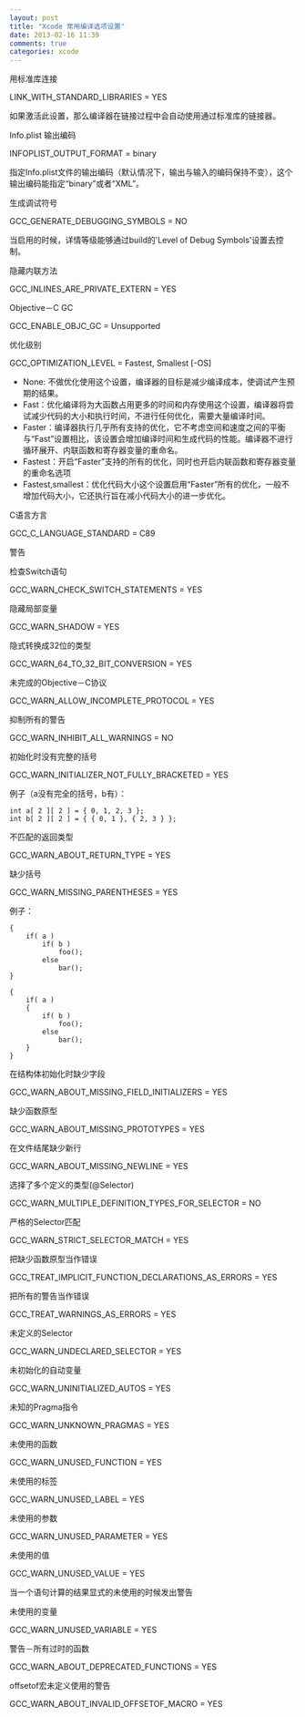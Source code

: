 ```yaml
---
layout: post
title: "Xcode 常用编译选项设置"
date: 2013-02-16 11:39
comments: true
categories: xcode
---
```

用标准库连接

LINK_WITH_STANDARD_LIBRARIES = YES

如果激活此设置，那么编译器在链接过程中会自动使用通过标准库的链接器。

Info.plist 输出编码

INFOPLIST_OUTPUT_FORMAT = binary

指定Info.plist文件的输出编码（默认情况下，输出与输入的编码保持不变），这个输出编码能指定“binary”或者“XML”。

生成调试符号

GCC_GENERATE_DEBUGGING_SYMBOLS = NO

当启用的时候，详情等级能够通过build的'Level of Debug Symbols'设置去控制。

隐藏内联方法

GCC_INLINES_ARE_PRIVATE_EXTERN = YES

Objective－C GC

GCC_ENABLE_OBJC_GC = Unsupported

优化级别

GCC_OPTIMIZATION_LEVEL = Fastest, Smallest   [-OS]

* None: 不做优化使用这个设置，编译器的目标是减少编译成本，使调试产生预期的结果。
* Fast：优化编译将为大函数占用更多的时间和内存使用这个设置，编译器将尝试减少代码的大小和执行时间，不进行任何优化，需要大量编译时间。
* Faster：编译器执行几乎所有支持的优化，它不考虑空间和速度之间的平衡与“Fast”设置相比，该设置会增加编译时间和生成代码的性能。编译器不进行循环展开、内联函数和寄存器变量的重命名。
* Fastest：开启“Faster”支持的所有的优化，同时也开启内联函数和寄存器变量的重命名选项
* Fastest,smallest：优化代码大小这个设置启用“Faster”所有的优化，一般不增加代码大小，它还执行旨在减小代码大小的进一步优化。

C语言方言

GCC_C_LANGUAGE_STANDARD = C89

警告

检查Switch语句

GCC_WARN_CHECK_SWITCH_STATEMENTS = YES

隐藏局部变量

GCC_WARN_SHADOW = YES

隐式转换成32位的类型

GCC_WARN_64_TO_32_BIT_CONVERSION = YES

未完成的Objective－C协议

GCC_WARN_ALLOW_INCOMPLETE_PROTOCOL = YES

抑制所有的警告

GCC_WARN_INHIBIT_ALL_WARNINGS = NO

初始化时没有完整的括号

GCC_WARN_INITIALIZER_NOT_FULLY_BRACKETED = YES

例子（a没有完全的括号，b有）：

```
int a[ 2 ][ 2 ] = { 0, 1, 2, 3 };   
int b[ 2 ][ 2 ] = { { 0, 1 }, { 2, 3 } }; 
```

不匹配的返回类型

GCC_WARN_ABOUT_RETURN_TYPE = YES

缺少括号

GCC_WARN_MISSING_PARENTHESES = YES

例子：

```
{  
    if( a )  
        if( b )  
            foo();  
        else  
            bar();  
} 
```
```
{  
    if( a )  
    {  
        if( b )  
            foo();  
        else  
            bar();  
    }  
} 
```

在结构体初始化时缺少字段

GCC_WARN_ABOUT_MISSING_FIELD_INITIALIZERS = YES

缺少函数原型

GCC_WARN_ABOUT_MISSING_PROTOTYPES = YES

在文件结尾缺少新行

GCC_WARN_ABOUT_MISSING_NEWLINE = YES

选择了多个定义的类型(@Selector)

GCC_WARN_MULTIPLE_DEFINITION_TYPES_FOR_SELECTOR = NO

严格的Selector匹配

GCC_WARN_STRICT_SELECTOR_MATCH = YES

把缺少函数原型当作错误

GCC_TREAT_IMPLICIT_FUNCTION_DECLARATIONS_AS_ERRORS = YES

把所有的警告当作错误

GCC_TREAT_WARNINGS_AS_ERRORS = YES

未定义的Selector

GCC_WARN_UNDECLARED_SELECTOR = YES

未初始化的自动变量

GCC_WARN_UNINITIALIZED_AUTOS = YES

未知的Pragma指令

GCC_WARN_UNKNOWN_PRAGMAS = YES

未使用的函数

GCC_WARN_UNUSED_FUNCTION = YES

未使用的标签

GCC_WARN_UNUSED_LABEL = YES

未使用的参数

GCC_WARN_UNUSED_PARAMETER = YES

未使用的值

GCC_WARN_UNUSED_VALUE = YES

当一个语句计算的结果显式的未使用的时候发出警告

未使用的变量

GCC_WARN_UNUSED_VARIABLE = YES

警告－所有过时的函数

GCC_WARN_ABOUT_DEPRECATED_FUNCTIONS = YES

offsetof宏未定义使用的警告

GCC_WARN_ABOUT_INVALID_OFFSETOF_MACRO = YES